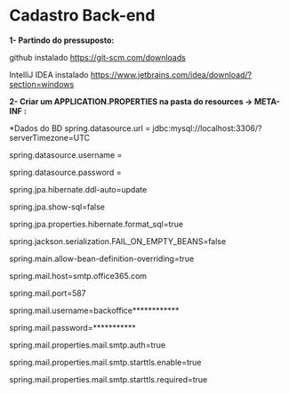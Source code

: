 # Cadastro Back-end

**1- Partindo do pressuposto:**

github instalado https://git-scm.com/downloads

IntelliJ IDEA instalado https://www.jetbrains.com/idea/download/?section=windows

**2- Criar um APPLICATION.PROPERTIES na pasta do resources -> META-INF :**

*Dados do BD
spring.datasource.url = jdbc:mysql://localhost:3306/<NOME DO PROJETO DO BANCO DE DADOS>?serverTimezone=UTC  
  
spring.datasource.username = 
  
spring.datasource.password = 

spring.jpa.hibernate.ddl-auto=update

spring.jpa.show-sql=false

spring.jpa.properties.hibernate.format_sql=true

spring.jackson.serialization.FAIL_ON_EMPTY_BEANS=false

spring.main.allow-bean-definition-overriding=true

spring.mail.host=smtp.office365.com

spring.mail.port=587

spring.mail.username=backoffice************

spring.mail.password=***********

spring.mail.properties.mail.smtp.auth=true

spring.mail.properties.mail.smtp.starttls.enable=true

spring.mail.properties.mail.smtp.starttls.required=true

